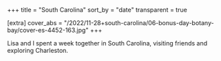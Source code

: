 +++
title = "South Carolina"
sort_by = "date"
transparent = true

[extra]
cover_abs = "/2022/11-28+south-carolina/06-bonus-day-botany-bay/cover-es-4452-163.jpg"
+++

Lisa and I spent a week together in South Carolina, visiting friends and exploring Charleston.

